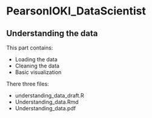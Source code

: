 # PearsonIOKI_DataScientist


## Understanding the data

This part contains: 
* Loading the data
* Cleaning the data
* Basic visualization

There three files:
* understanding_data_draft.R
* Understanding_data.Rmd
* Understanding_data.pdf